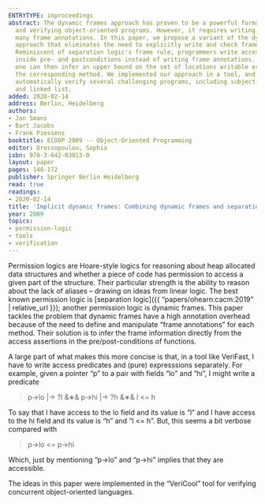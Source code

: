 ```yaml
---
ENTRYTYPE: inproceedings
abstract: The dynamic frames approach has proven to be a powerful formalism for specifying
  and verifying object-oriented programs. However, it requires writing and checking
  many frame annotations. In this paper, we propose a variant of the dynamic frames
  approach that eliminates the need to explicitly write and check frame annotations.
  Reminiscent of separation logic's frame rule, programmers write access assertions
  inside pre- and postconditions instead of writing frame annotations. From the precondition,
  one can then infer an upper bound on the set of locations writable or readable by
  the corresponding method. We implemented our approach in a tool, and used it to
  automatically verify several challenging programs, including subject-observer, iterator
  and linked list.
added: 2020-02-14
address: Berlin, Heidelberg
authors:
- Jan Smans
- Bart Jacobs
- Frank Piessens
booktitle: ECOOP 2009 -- Object-Oriented Programming
editor: Drossopoulou, Sophia
isbn: 978-3-642-03013-0
layout: paper
pages: 148-172
publisher: Springer Berlin Heidelberg
read: true
readings:
- 2020-02-14
title: 'Implicit dynamic frames: Combining dynamic frames and separation logic'
year: 2009
topics:
- permission-logic
- tools
- verification
---
```


Permission logics are Hoare-style logics for reasoning about heap allocated
data structures and whether a piece of code has permission to access a given
part of the structure.  Their particular strength is the ability to reason
about the lack of aliases – drawing on ideas from linear logic.  The best known
permission logic is [separation logic]({{ “papers/ohearn:cacm:2019”
| relative_url }}); another permission logic is dynamic frames.  This paper
tackles the problem that dynamic frames have a high annotation overhead because
of the need to define and manipulate “frame annotations” for each method.
Their solution is to infer the frame information directly from the access
assertions in the pre/post-conditions of functions.

A large part of what makes this more concise is that, in a tool like VeriFast,
I have to write access predicates and (pure) expresssions separately.  For
example, given a pointer “p” to a pair with fields “lo” and “hi”, I might write
a predicate

> p->lo |-> ?l &∗& p->hi |-> ?h &∗& l <= h

To say that I have access to the lo field and its value is “l” and I have
access to the hi field and its value is “h” and “l <= h”.  But, this seems
a bit verbose compared with

> p->lo <= p->hi

Which, just by mentioning “p->lo” and “p->hi” implies that they are accessible.

The ideas in this paper were implemented in the “VeriCool” tool for verifying
concurrent object-oriented languages.

